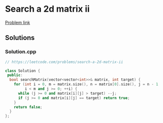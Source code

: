 # Search a 2d matrix ii

[Problem link](https://leetcode.com/problems/search-a-2d-matrix-ii)

## Solutions


### Solution.cpp
```cpp
// https://leetcode.com/problems/search-a-2d-matrix-ii

class Solution {
 public:
  bool searchMatrix(vector<vector<int>>& matrix, int target) {
    for (int i = 0, m = matrix.size(), n = matrix[0].size(), j = n - 1;
         i < m and j >= 0; ++i) {
      while (j >= 0 and matrix[i][j] > target) --j;
      if (j >= 0 and matrix[i][j] == target) return true;
    }
    return false;
  }
};
```